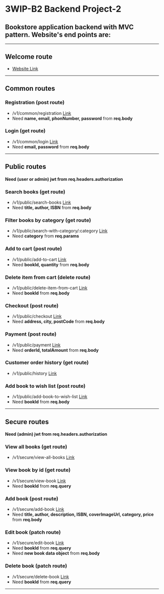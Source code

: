 # **3WIP-B2 Backend Project-2**
##  **Bookstore application backend with MVC pattern. Website's end points are:**
---
## Welcome route
- [Website Link](https://bookstore-application.vercel.app)
---
## Common routes
### Registration (post route) ####
- /v1/common/registration [Link](https://bookstore-application.vercel.app/v1/common/registration)
- Need **name, email, phonNumber, password** from **req.body**
### Login (get route) ####
- /v1/common/login [Link](https://bookstore-application.vercel.app/v1/common/login)
- Need **email, password** from **req.body**
---
## Public routes
#### Need (user or admin)  **jwt** from **req.headers.authorization**
### Search books (get route) ####
- /v1/public/search-books [Link](https://bookstore-application.vercel.app/v1/public/search-books)
- Need **title, author, ISBN** from **req.body**
### Filter books by category (get route) ####
- /v1/public/search-with-category/:category [Link](https://bookstore-application.vercel.app/v1/public/search-with-category/:category)
- Need **category** from **req.params**
### Add to cart (post route) ####
- /v1/public/add-to-cart [Link](https://bookstore-application.vercel.app/v1/public/add-to-cart)
- Need **bookId, quantity** from **req.body**
### Delete item from cart (delete route) ####
- /v1/public/delete-item-from-cart [Link](https://bookstore-application.vercel.app/v1/public/delete-item-from-cart)
- Need **bookId** from **req.body**
### Checkout (post route) ####
- /v1/public/checkout [Link](https://bookstore-application.vercel.app/v1/public/checkout)
- Need **address, city, postCode** from **req.body**
### Payment (post route) ####
- /v1/public/payment [Link](https://bookstore-application.vercel.app/v1/public/payment)
- Need **orderId, totalAmount** from **req.body**
### Customer order history (get route) ####
- /v1/public/history [Link](https://bookstore-application.vercel.app/v1/public/history)
### Add book to wish list (post route) ####
- /v1/public/add-book-to-wish-list [Link](https://bookstore-application.vercel.app/v1/public/add-book-to-wish-list)
- Need **bookId** from **req.body**
---
## Secure routes
#### Need (admin)  **jwt** from **req.headers.authorization**
### View all books (get route) ####
- /v1/secure/view-all-books [Link](https://bookstore-application.vercel.app/v1/secure/view-all-books)
### View book by id (get route) ####
- /v1/secure/view-book [Link](https://bookstore-application.vercel.app/v1/secure/view-book)
- Need **bookId** from **req.query**
### Add book (post route) ####
- /v1/secure/add-book [Link](https://bookstore-application.vercel.app/v1/secure/add-book)
- Need **title, author, description, ISBN, coverImageUrl, category, price** from **req.body**
### Edit book (patch route) ####
- /v1/secure/edit-book [Link](https://bookstore-application.vercel.app/v1/secure/edit-book)
- Need **bookId** from **req.query**
- Need **new book data object** from **req.body**
### Delete book (patch route) ####
- /v1/secure/delete-book [Link](https://bookstore-application.vercel.app/v1/secure/delete-book)
- Need **bookId** from **req.query**
---



<!-- ### Admin email: abc@gef.com
### Admin password: 12345 -->
